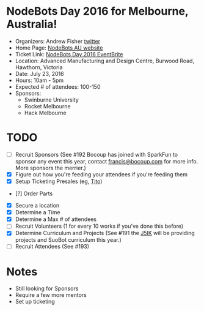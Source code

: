 # NodeBots Day 2016 for Melbourne, Australia!

 - Organizers: Andrew Fisher [twitter](http://twitter.com/ajfisher)
 - Home Page: [NodeBots AU website](http://nodebotsau.io)
 - Ticket Link: [NodeBots Day 2016 EventBrite](http://www.eventbrite.com.au/e/international-nodebots-day-melbourne-2016-tickets-25227432931)
 - Location: Advanced Manufacturing and Design Centre, Burwood Road, Hawthorn, Victoria
 - Date: July 23, 2016
 - Hours: 10am - 5pm
 - Expected # of attendees: 100-150
 - Sponsors:
    * Swinburne University
    * Rocket Melbourne
    * Hack Melbourne

# TODO

 - [ ] Recruit Sponsors (See #192 Bocoup has joined with SparkFun to sponsor any event this year, contact francis@bocoup.com for more info. More sponsors the merrier.)
 - [X] Figure out how you're feeding your attendees if you're feeding them
 - [X] Setup Ticketing Presales (eg, [Tito](https://ti.to/))
 - [?] Order Parts
 - [X] Secure a location
 - [X] Determine a Time
 - [X] Determine a Max # of attendees
 - [ ] Recruit Volunteers (1 for every 10 works if you've done this before)
 - [X] Determine Curriculum and Projects (See #191 the [J5IK](https://www.sparkfun.com/nodebots2016) will be providing projects and SuoBot curriculum this year.)
 - [ ] Recruit Attendees (See #193)

# Notes

* Still looking for Sponsors
* Require a few more mentors
* Set up ticketing
